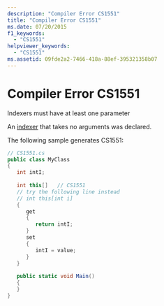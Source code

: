 ```yaml
---
description: "Compiler Error CS1551"
title: "Compiler Error CS1551"
ms.date: 07/20/2015
f1_keywords: 
  - "CS1551"
helpviewer_keywords: 
  - "CS1551"
ms.assetid: 09fde2a2-7466-418a-88ef-395321358b07
---
```

# Compiler Error CS1551
Indexers must have at least one parameter  
  
 An [indexer](../programming-guide/indexers/index.md) that takes no arguments was declared.  
  
 The following sample generates CS1551:  
  
```csharp  
// CS1551.cs  
public class MyClass  
{  
   int intI;  
  
   int this[]   // CS1551  
   // try the following line instead  
   // int this[int i]  
   {  
      get  
      {  
         return intI;  
      }  
      set  
      {  
         intI = value;  
      }  
   }  
  
   public static void Main()  
   {  
   }  
}  
```
